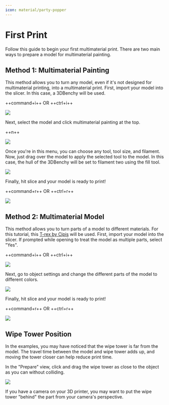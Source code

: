 ```yaml
---
icon: material/party-popper
---
```


# First Print

Follow this guide to begin your first multimaterial print. There are two main ways to prepare a model for multimaterial painting. 

## Method 1: Multimaterial Painting

This method allows you to turn any model, even if it's not designed for multimaterial printing, into a multimaterial print. First, import your model into the slicer. In this case, a 3DBenchy will be used.

++command+i++ OR ++ctrl+i++

![](firstprint1.png)

Next, select the model and click multimaterial painting at the top.

++n++

![](firstprint2.png)

Once you're in this menu, you can choose any tool, tool size, and filament. Now, just drag over the model to apply the selected tool to the model. In this case, the hull of the 3DBenchy will be set to filament two using the fill tool.

![](firstprint3.png)

Finally, hit slice and your model is ready to print!

++command+r++ OR ++ctrl+r++

![](firstprint4.png)

## Method 2: Multimaterial Model

This method allows you to turn parts of a model to different materials. For this tutorial, this [T-rex by Cipis](https://www.printables.com/model/5481-t-rex-multi-material) will be used. First, import your model into the slicer. If prompted while opening to treat the model as multiple parts, select "Yes".

++command+i++ OR ++ctrl+i++

![](firstprint5.png)

Next, go to object settings and change the different parts of the model to different colors.

![](firstprint6.png)

Finally, hit slice and your model is ready to print!

++command+r++ OR ++ctrl+r++


![](firstprint7.png)

## Wipe Tower Position

In the examples, you may have noticed that the wipe tower is far from the model. The travel time between the model and wipe tower adds up, and moving the tower closer can help reduce print time.

In the "Prepare" view, click and drag the wipe tower as close to the object as you can without colliding.

![](firstprint8.png)

If you have a camera on your 3D printer, you may want to put the wipe tower "behind" the part from your camera's perspective.